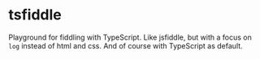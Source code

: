 # tsfiddle

Playground for fiddling with TypeScript. Like jsfiddle, but with a focus on `log` instead of html and css. And of course with TypeScript as default.


